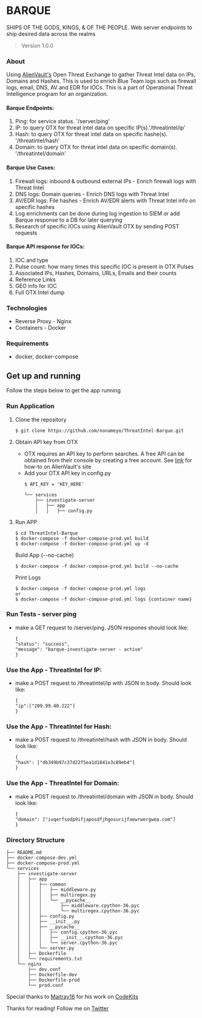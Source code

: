 # BARQUE

SHIPS OF THE GODS, KINGS, & OF THE PEOPLE. Web server endpoints to ship desired data across the realms

> Version 1.0.0

### About

Using [AlienVault's](https://github.com/AlienVault-OTX/OTX-Python-SDK) Open Threat Exchange to gather Threat Intel data on IPs, Domains and Hashes. This is used to enrich Blue Team logs such as firewall logs, email, DNS, AV and EDR for IOCs. This is a part of Operational Threat Intelligence program for an organization.

#### Barque Endpoints:
1.  Ping: for service status. '/server/ping'
2.  IP: to query OTX for threat intel data on specific IP(s).'/threatintel/ip'
3.  Hash: to query OTX for threat intel data on specific hashe(s). '/threatintel/hash'
4.  Domain: to query OTX for threat intel data on specific domain(s). '/threatintel/domain'

#### Barque Use Cases:
1. Firewall logs: inbound & outbound external IPs - Enrich firewall logs with Threat Intel
2. DNS logs: Domain queries - Enrich DNS logs with Threat Intel 
3. AV/EDR logs: File hashes - Enrich AV/EDR alerts with Threat Intel info on specific hashes
4. Log enrichments can be done during log ingestion to SIEM or add Barque response to a DB for later querying
5. Research of specific IOCs using AlienVault OTX by sending POST requests

#### Barque API response for IOCs:
1. IOC and type
2. Pulse count: how many times this specific IOC is present in OTX Pulses 
3. Associated IPs, Hashes, Domains, URLs, Emails and their counts
4. Reference Links
5. GEO info for IOC
6. Full OTX Intel dump

### Technologies

- Reverse Proxy - Nginx
- Containers - Docker

### Requirements

- docker, docker-compose

## Get up and running

Follow the steps below to get the app running

### Run Application

1.  Clone the repository

    ```
    $ git clone https://github.com/nonameyo/ThreatIntel-Barque.git
    ```

2.  Obtain API key from OTX
    - OTX requires an API key to perform searches. A free API can be obtained from their console by creating a free account. See [link](https://otx.alienvault.com/api) for how-to on AlienVault's site
    - Add your OTX API key in config.py
        ```
        $ API_KEY = 'KEY_HERE'

        └── services
            ├── investigate-server
            │   ├── app
            │   │   ├── config.py
        ```
3.  Run APP

    ```
    $ cd ThreatIntel-Barque
    $ docker-compose -f docker-compose-prod.yml build
    $ docker-compose -f docker-compose-prod.yml up -d
    ```
    Build App (--no-cache)
    ```
    $ docker-compose -f docker-compose-prod.yml build --no-cache
    ```
    Print Logs
    ```
    $ docker-compose -f docker-compose-prod.yml logs
    or
    $ docker-compose -f docker-compose-prod.yml logs {container name}
    ```

### Run Tests - server ping
- make a GET request to /server/ping. JSON respones should look like:
    ```
    {
    "status": "success",
    "message": "barque-investigate-server - active"
    }
    ```

### Use the App - ThreatIntel for IP:    
- make a POST request to /threatintel/ip with JSON in body. Should look like:
    ```
    {
	"ip":["209.99.40.222"]
    }
    ```

### Use the App - ThreatIntel for Hash:    
- make a POST request to /threatintel/hash with JSON in body. Should look like:
    ```
    {
    "hash": ["db349b97c37d22f5ea1d1841e3c89eb4"]
    }
    ```

### Use the App - ThreatIntel for Domain:    
- make a POST request to /threatintel/domain with JSON in body. Should look like:
    ```
    {
    "domain": ["iuqerfsodp9ifjaposdfjhgosurijfaewrwergwea.com"]
    }
    ```

### Directory Structure
```
├── README.md
├── docker-compose-dev.yml
├── docker-compose-prod.yml
└── services
    ├── investigate-server
    │   ├── app
    │   │   ├── common
    │   │   │   ├── middleware.py
    │   │   │   ├── multiregex.py
    │   │   │   └── __pycache__
    │   │   │       ├── middleware.cpython-36.pyc
    │   │   │       └── multiregex.cpython-36.pyc
    │   │   ├── config.py
    │   │   ├── __init__.py
    │   │   ├── __pycache__
    │   │   │   ├── config.cpython-36.pyc
    │   │   │   ├── __init__.cpython-36.pyc
    │   │   │   └── server.cpython-36.pyc
    │   │   └── server.py
    │   ├── Dockerfile
    │   └── requirements.txt
    └── nginx
        ├── dev.conf
        ├── Dockerfile-dev
        ├── Dockerfile-prod
        └── prod.conf
```

Special thanks to [Maitray16](https://github.com/maitray16) for his work on [CodeKits](https://github.com/maitray16/CodeKits)

Thanks for reading!
Follow me on [Twitter](https://twitter.com/nonameyo_)



